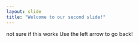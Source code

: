 ```yaml
---
layout: slide
title: "Welcome to our second slide!"
---
```

not sure if this works
Use the left arrow to go back!

